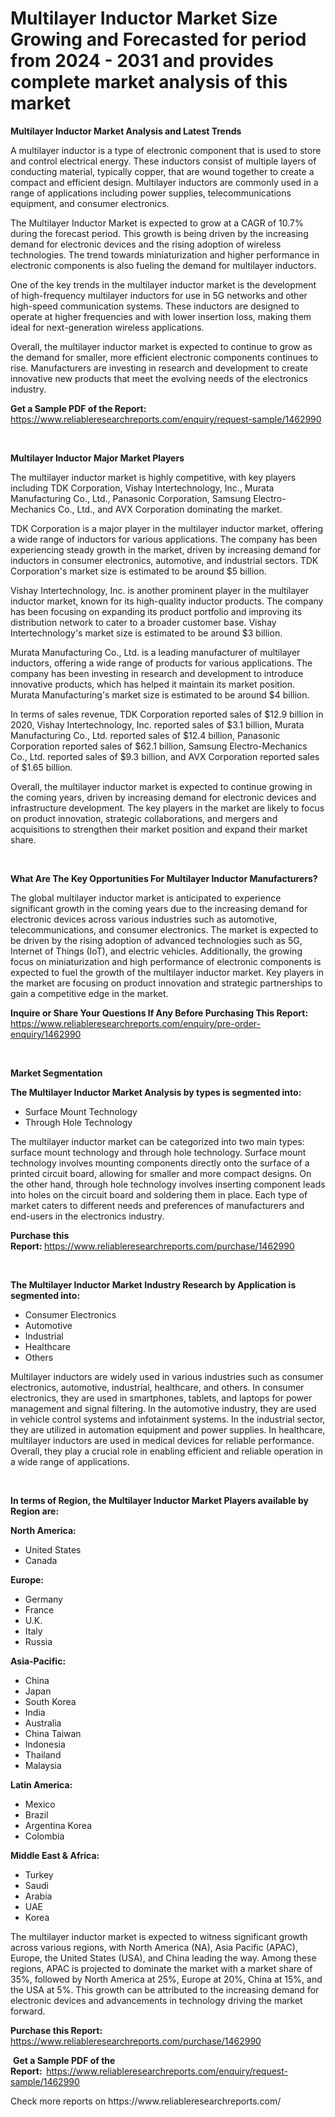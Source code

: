 <p><h1>Multilayer Inductor Market Size Growing and Forecasted for period from 2024 - 2031 and provides complete market analysis of this market</h1></p><p><strong>Multilayer Inductor Market Analysis and Latest Trends</strong></p>
<p><p>A multilayer inductor is a type of electronic component that is used to store and control electrical energy. These inductors consist of multiple layers of conducting material, typically copper, that are wound together to create a compact and efficient design. Multilayer inductors are commonly used in a range of applications including power supplies, telecommunications equipment, and consumer electronics.</p><p>The Multilayer Inductor Market is expected to grow at a CAGR of 10.7% during the forecast period. This growth is being driven by the increasing demand for electronic devices and the rising adoption of wireless technologies. The trend towards miniaturization and higher performance in electronic components is also fueling the demand for multilayer inductors.</p><p>One of the key trends in the multilayer inductor market is the development of high-frequency multilayer inductors for use in 5G networks and other high-speed communication systems. These inductors are designed to operate at higher frequencies and with lower insertion loss, making them ideal for next-generation wireless applications.</p><p>Overall, the multilayer inductor market is expected to continue to grow as the demand for smaller, more efficient electronic components continues to rise. Manufacturers are investing in research and development to create innovative new products that meet the evolving needs of the electronics industry.</p></p>
<p><strong>Get a Sample PDF of the Report:&nbsp;</strong> <a href="https://www.reliableresearchreports.com/enquiry/request-sample/1462990">https://www.reliableresearchreports.com/enquiry/request-sample/1462990</a></p>
<p>&nbsp;</p>
<p><strong>Multilayer Inductor Major Market Players</strong></p>
<p><p>The multilayer inductor market is highly competitive, with key players including TDK Corporation, Vishay Intertechnology, Inc., Murata Manufacturing Co., Ltd., Panasonic Corporation, Samsung Electro-Mechanics Co., Ltd., and AVX Corporation dominating the market.</p><p>TDK Corporation is a major player in the multilayer inductor market, offering a wide range of inductors for various applications. The company has been experiencing steady growth in the market, driven by increasing demand for inductors in consumer electronics, automotive, and industrial sectors. TDK Corporation's market size is estimated to be around $5 billion.</p><p>Vishay Intertechnology, Inc. is another prominent player in the multilayer inductor market, known for its high-quality inductor products. The company has been focusing on expanding its product portfolio and improving its distribution network to cater to a broader customer base. Vishay Intertechnology's market size is estimated to be around $3 billion.</p><p>Murata Manufacturing Co., Ltd. is a leading manufacturer of multilayer inductors, offering a wide range of products for various applications. The company has been investing in research and development to introduce innovative products, which has helped it maintain its market position. Murata Manufacturing's market size is estimated to be around $4 billion.</p><p>In terms of sales revenue, TDK Corporation reported sales of $12.9 billion in 2020, Vishay Intertechnology, Inc. reported sales of $3.1 billion, Murata Manufacturing Co., Ltd. reported sales of $12.4 billion, Panasonic Corporation reported sales of $62.1 billion, Samsung Electro-Mechanics Co., Ltd. reported sales of $9.3 billion, and AVX Corporation reported sales of $1.65 billion.</p><p>Overall, the multilayer inductor market is expected to continue growing in the coming years, driven by increasing demand for electronic devices and infrastructure development. The key players in the market are likely to focus on product innovation, strategic collaborations, and mergers and acquisitions to strengthen their market position and expand their market share.</p></p>
<p>&nbsp;</p>
<p><strong>What Are The Key Opportunities For Multilayer Inductor Manufacturers?</strong></p>
<p><p>The global multilayer inductor market is anticipated to experience significant growth in the coming years due to the increasing demand for electronic devices across various industries such as automotive, telecommunications, and consumer electronics. The market is expected to be driven by the rising adoption of advanced technologies such as 5G, Internet of Things (IoT), and electric vehicles. Additionally, the growing focus on miniaturization and high performance of electronic components is expected to fuel the growth of the multilayer inductor market. Key players in the market are focusing on product innovation and strategic partnerships to gain a competitive edge in the market.</p></p>
<p><strong>Inquire or Share Your Questions If Any Before Purchasing This Report:</strong> <a href="https://www.reliableresearchreports.com/enquiry/pre-order-enquiry/1462990">https://www.reliableresearchreports.com/enquiry/pre-order-enquiry/1462990</a></p>
<p>&nbsp;</p>
<p><strong>Market Segmentation</strong></p>
<p><strong>The Multilayer Inductor Market Analysis by types is segmented into:</strong></p>
<p><ul><li>Surface Mount Technology</li><li>Through Hole Technology</li></ul></p>
<p><p>The multilayer inductor market can be categorized into two main types: surface mount technology and through hole technology. Surface mount technology involves mounting components directly onto the surface of a printed circuit board, allowing for smaller and more compact designs. On the other hand, through hole technology involves inserting component leads into holes on the circuit board and soldering them in place. Each type of market caters to different needs and preferences of manufacturers and end-users in the electronics industry.</p></p>
<p><strong>Purchase this Report:&nbsp;</strong><a href="https://www.reliableresearchreports.com/purchase/1462990">https://www.reliableresearchreports.com/purchase/1462990</a></p>
<p>&nbsp;</p>
<p><strong>The Multilayer Inductor Market Industry Research by Application is segmented into:</strong></p>
<p><ul><li>Consumer Electronics</li><li>Automotive</li><li>Industrial</li><li>Healthcare</li><li>Others</li></ul></p>
<p><p>Multilayer inductors are widely used in various industries such as consumer electronics, automotive, industrial, healthcare, and others. In consumer electronics, they are used in smartphones, tablets, and laptops for power management and signal filtering. In the automotive industry, they are used in vehicle control systems and infotainment systems. In the industrial sector, they are utilized in automation equipment and power supplies. In healthcare, multilayer inductors are used in medical devices for reliable performance. Overall, they play a crucial role in enabling efficient and reliable operation in a wide range of applications.</p></p>
<p>&nbsp;</p>
<p><strong>In terms of Region, the Multilayer Inductor Market Players available by Region are:</strong></p>
<p>
    <p> <strong> North America: </strong>
        <ul>
            <li>United States</li>
            <li>Canada</li>
        </ul>
        </p> 
    <p> <strong> Europe: </strong>
        <ul>
            <li>Germany</li>
            <li>France</li>
            <li>U.K.</li>
            <li>Italy</li>
            <li>Russia</li>
        </ul>
        </p> 
    <p> <strong> Asia-Pacific: </strong>
        <ul>
            <li>China</li>
            <li>Japan</li>
            <li>South Korea</li>
            <li>India</li>
            <li>Australia</li>
            <li>China Taiwan</li>
            <li>Indonesia</li>
            <li>Thailand</li>
            <li>Malaysia</li>
        </ul>
        </p> 
    <p> <strong> Latin America: </strong>
        <ul>
            <li>Mexico</li>
            <li>Brazil</li>
            <li>Argentina Korea</li>
            <li>Colombia</li>
        </ul>
        </p> 
    <p> <strong> Middle East & Africa: </strong>
        <ul>
            <li>Turkey</li>
            <li>Saudi</li>
            <li>Arabia</li>
            <li>UAE</li>
            <li>Korea</li>
        </ul>
    </p>
    </p>
<p><p>The multilayer inductor market is expected to witness significant growth across various regions, with North America (NA), Asia Pacific (APAC), Europe, the United States (USA), and China leading the way. Among these regions, APAC is projected to dominate the market with a market share of 35%, followed by North America at 25%, Europe at 20%, China at 15%, and the USA at 5%. This growth can be attributed to the increasing demand for electronic devices and advancements in technology driving the market forward.</p></p>
<p><strong>Purchase this Report: </strong><a href="https://www.reliableresearchreports.com/purchase/1462990">https://www.reliableresearchreports.com/purchase/1462990</a></p>
<p>&nbsp;<strong>Get a Sample PDF of the Report:&nbsp;&nbsp;</strong><a href="https://www.reliableresearchreports.com/enquiry/request-sample/1462990">https://www.reliableresearchreports.com/enquiry/request-sample/1462990</a></p>
<p><strong></strong></p>
<p>Check more reports on https://www.reliableresearchreports.com/</p>